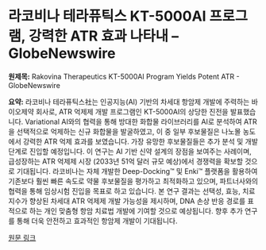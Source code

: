 # 라코비나 테라퓨틱스 KT-5000AI 프로그램, 강력한 ATR 효과 나타내 – GlobeNewswire

**원제목:** Rakovina Therapeutics KT-5000AI Program Yields Potent ATR - GlobeNewswire

**요약:** 라코비나 테라퓨틱스社는 인공지능(AI) 기반의 차세대 항암제 개발에 주력하는 바이오제약 회사로,  ATR 억제제 개발 프로그램인 KT-5000AI의 상당한 진전을 발표했습니다.  Variational AI와의 협력을 통해 방대한 화합물 라이브러리를 AI로 분석하여 ATR을 선택적으로 억제하는 신규 화합물을 발굴하였고, 이 중 일부 후보물질은 나노몰 농도에서 강력한 ATR 억제 효과를 보였습니다.  가장 유망한 후보물질들은 추가 분석 및 개발 단계로 진입할 예정입니다.  이 연구는 AI 기반 신약 설계의 장점을 보여주는 사례이며,  급성장하는 ATR 억제제 시장 (2033년 51억 달러 규모 예상)에서 경쟁력을 확보할 것으로 기대됩니다.  라코비나는 자체 개발한 Deep-Docking™ 및 Enki™ 플랫폼을 활용하여 기존보다 훨씬 빠른 속도로 약물 후보물질을 평가하고 최적화하고 있으며,  파트너사와의 협력을 통해 임상시험 진입을 목표로 하고 있습니다.  본 연구 결과는  선택성, 효능, 치료 지수가 향상된 차세대 ATR 억제제 개발 가능성을 제시하며,  DNA 손상 반응 경로를 표적으로 하는 개인 맞춤형 항암 치료법 개발에 기여할 것으로 예상됩니다.  향후 추가 연구를 통해  더욱 안전하고 효과적인 항암제 개발이 기대됩니다.

[원문 링크](https://www.globenewswire.com/news-release/2025/07/23/3120005/0/en/Rakovina-Therapeutics-KT-5000AI-Program-Yields-Potent-ATR-Inhibitor-Hits-in-Early-Screening.html)
